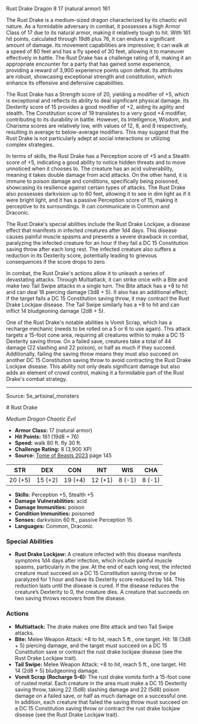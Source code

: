 <MonsterName/>Rust Drake</MonsterName>
<CreatureType/>Dragon</CreatureType>
<CR/>8</CR>
<AC/>17 (natural armor)</AC>
<HP/>161</HP>
<summary>The Rust Drake is a medium-sized dragon characterized by its chaotic evil nature. As a formidable adversary in combat, it possesses a high Armor Class of 17 due to its natural armor, making it relatively tough to hit. With 161 hit points, calculated through 19d8 plus 76, it can endure a significant amount of damage. Its movement capabilities are impressive; it can walk at a speed of 80 feet and has a fly speed of 30 feet, allowing it to maneuver effectively in battle. The Rust Drake has a challenge rating of 8, making it an appropriate encounter for a party that has gained some experience, providing a reward of 3,900 experience points upon defeat. Its attributes are robust, showcasing exceptional strength and constitution, which enhance its offensive and defensive capabilities.</summary>

<detail>

The Rust Drake has a Strength score of 20, yielding a modifier of +5, which is exceptional and reflects its ability to deal significant physical damage. Its Dexterity score of 15 provides a good modifier of +2, aiding its agility and stealth. The Constitution score of 19 translates to a very good +4 modifier, contributing to its durability in battle. However, its Intelligence, Wisdom, and Charisma scores are relatively low, with values of 12, 8, and 8 respectively, resulting in average to below-average modifiers. This may suggest that the Rust Drake is not particularly adept at social interactions or utilizing complex strategies.

In terms of skills, the Rust Drake has a Perception score of +5 and a Stealth score of +5, indicating a good ability to notice hidden threats and to move unnoticed when it chooses to. The creature has an acid vulnerability, meaning it takes double damage from acid attacks. On the other hand, it is immune to poison damage and conditions, specifically being poisoned, showcasing its resilience against certain types of attacks. The Rust Drake also possesses darkvision up to 60 feet, allowing it to see in dim light as if it were bright light, and it has a passive Perception score of 15, making it perceptive to its surroundings. It can communicate in Common and Draconic.

The Rust Drake's special abilities include the Rust Drake Lockjaw, a disease effect that manifests in infected creatures after 1d4 days. This disease causes painful muscle spasms and presents a severe drawback in combat, paralyzing the infected creature for an hour if they fail a DC 15 Constitution saving throw after each long rest. The infected creature also suffers a reduction in its Dexterity score, potentially leading to grievous consequences if the score drops to zero.

In combat, the Rust Drake's actions allow it to unleash a series of devastating attacks. Through Multiattack, it can strike once with a Bite and make two Tail Swipe attacks in a single turn. The Bite attack has a +8 to hit and can deal 18 piercing damage (3d8 + 5). It also has an additional effect; if the target fails a DC 15 Constitution saving throw, it may contract the Rust Drake Lockjaw disease. The Tail Swipe similarly has a +8 to hit and can inflict 14 bludgeoning damage (2d8 + 5).

One of the Rust Drake's notable abilities is Vomit Scrap, which has a recharge mechanic (needs to be rolled on a 5 or 6 to use again). This attack targets a 15-foot cone area, requiring all creatures within to make a DC 15 Dexterity saving throw. On a failed save, creatures take a total of 44 damage (22 slashing and 22 poison), or half as much if they succeed. Additionally, failing the saving throw means they must also succeed on another DC 15 Constitution saving throw to avoid contracting the Rust Drake Lockjaw disease. This ability not only deals significant damage but also adds an element of crowd control, making it a formidable part of the Rust Drake's combat strategy.</detail>



---

Source: 5e_artisinal_monsters

<statblock>
# Rust Drake

*Medium* *Dragon* *Chaotic Evil*

- **Armor Class:** 17 (natural armor)
- **Hit Points:** 161 (19d8 + 76)
- **Speed:** walk 80 ft. fly 30 ft.
- **Challenge Rating:** 8 (3,900 XP)
- **Source:** [Tome of Beasts 2023](https://koboldpress.com/kpstore/product/tome-of-beasts-1-2023-edition/) page 145

| STR | DEX | CON | INT | WIS | CHA |
| --- | --- | --- | --- | --- | --- |
| 20 (+5) | 15 (+2) | 19 (+4) | 12 (+1) | 8 (-1) | 8 (-1) |

- **Skills:** Perception +5, Stealth +5
- **Damage Vulnerabilities:** acid
- **Damage Immunities:** poison
- **Condition Immunities:** poisoned
- **Senses:** darkvision 60 ft., passive Perception 15
- **Languages:** Common, Draconic

### Special Abilities

- **Rust Drake Lockjaw:** A creature infected with this disease manifests symptoms 1d4 days after infection, which include painful muscle spasms, particularly in the jaw. At the end of each long rest, the infected creature must succeed on a DC 15 Constitution saving throw or be paralyzed for 1 hour and have its Dexterity score reduced by 1d4. This reduction lasts until the disease is cured. If the disease reduces the creature’s Dexterity to 0, the creature dies. A creature that succeeds on two saving throws recovers from the disease.

### Actions

- **Multiattack:** The drake makes one Bite attack and two Tail Swipe attacks.
- **Bite:** Melee Weapon Attack: +8 to hit, reach 5 ft., one target. Hit: 18 (3d8 + 5) piercing damage, and the target must succeed on a DC 15 Constitution save or contract the rust drake lockjaw disease (see the Rust Drake Lockjaw trait).
- **Tail Swipe:** Melee Weapon Attack: +8 to hit, reach 5 ft., one target. Hit: 14 (2d8 + 5) bludgeoning damage.
- **Vomit Scrap (Recharge 5–6):** The rust drake vomits forth a 15-foot cone of rusted metal. Each creature in the area must make a DC 15 Dexterity saving throw, taking 22 (5d8) slashing damage and 22 (5d8) poison damage on a failed save, or half as much damage on a successful one. In addition, each creature that failed the saving throw must succeed on a DC 15 Constitution saving throw or contract the rust drake lockjaw disease (see the Rust Drake Lockjaw trait).
</statblock>


